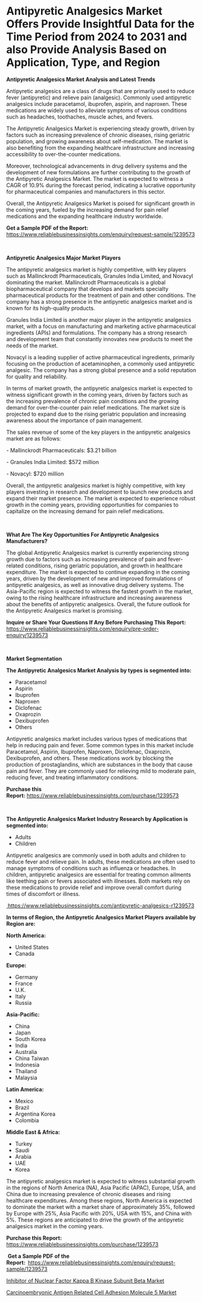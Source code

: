 <p><h1>Antipyretic Analgesics Market Offers Provide Insightful Data for the Time Period from 2024 to 2031 and also Provide Analysis Based on Application, Type, and Region</h1></p><p><strong>Antipyretic Analgesics Market Analysis and Latest Trends</strong></p>
<p><p>Antipyretic analgesics are a class of drugs that are primarily used to reduce fever (antipyretic) and relieve pain (analgesic). Commonly used antipyretic analgesics include paracetamol, ibuprofen, aspirin, and naproxen. These medications are widely used to alleviate symptoms of various conditions such as headaches, toothaches, muscle aches, and fevers.</p><p>The Antipyretic Analgesics Market is experiencing steady growth, driven by factors such as increasing prevalence of chronic diseases, rising geriatric population, and growing awareness about self-medication. The market is also benefiting from the expanding healthcare infrastructure and increasing accessibility to over-the-counter medications.</p><p>Moreover, technological advancements in drug delivery systems and the development of new formulations are further contributing to the growth of the Antipyretic Analgesics Market. The market is expected to witness a CAGR of 10.9% during the forecast period, indicating a lucrative opportunity for pharmaceutical companies and manufacturers in this sector.</p><p>Overall, the Antipyretic Analgesics Market is poised for significant growth in the coming years, fueled by the increasing demand for pain relief medications and the expanding healthcare industry worldwide.</p></p>
<p><strong>Get a Sample PDF of the Report:&nbsp;</strong> <a href="https://www.reliablebusinessinsights.com/enquiry/request-sample/1239573">https://www.reliablebusinessinsights.com/enquiry/request-sample/1239573</a></p>
<p>&nbsp;</p>
<p><strong>Antipyretic Analgesics Major Market Players</strong></p>
<p><p>The antipyretic analgesics market is highly competitive, with key players such as Mallinckrodt Pharmaceuticals, Granules India Limited, and Novacyl dominating the market. Mallinckrodt Pharmaceuticals is a global biopharmaceutical company that develops and markets specialty pharmaceutical products for the treatment of pain and other conditions. The company has a strong presence in the antipyretic analgesics market and is known for its high-quality products.</p><p>Granules India Limited is another major player in the antipyretic analgesics market, with a focus on manufacturing and marketing active pharmaceutical ingredients (APIs) and formulations. The company has a strong research and development team that constantly innovates new products to meet the needs of the market.</p><p>Novacyl is a leading supplier of active pharmaceutical ingredients, primarily focusing on the production of acetaminophen, a commonly used antipyretic analgesic. The company has a strong global presence and a solid reputation for quality and reliability.</p><p>In terms of market growth, the antipyretic analgesics market is expected to witness significant growth in the coming years, driven by factors such as the increasing prevalence of chronic pain conditions and the growing demand for over-the-counter pain relief medications. The market size is projected to expand due to the rising geriatric population and increasing awareness about the importance of pain management.</p><p>The sales revenue of some of the key players in the antipyretic analgesics market are as follows:</p><p>- Mallinckrodt Pharmaceuticals: $3.21 billion</p><p>- Granules India Limited: $572 million</p><p>- Novacyl: $720 million</p><p>Overall, the antipyretic analgesics market is highly competitive, with key players investing in research and development to launch new products and expand their market presence. The market is expected to experience robust growth in the coming years, providing opportunities for companies to capitalize on the increasing demand for pain relief medications.</p></p>
<p>&nbsp;</p>
<p><strong>What Are The Key Opportunities For Antipyretic Analgesics Manufacturers?</strong></p>
<p><p>The global Antipyretic Analgesics market is currently experiencing strong growth due to factors such as increasing prevalence of pain and fever-related conditions, rising geriatric population, and growth in healthcare expenditure. The market is expected to continue expanding in the coming years, driven by the development of new and improved formulations of antipyretic analgesics, as well as innovative drug delivery systems. The Asia-Pacific region is expected to witness the fastest growth in the market, owing to the rising healthcare infrastructure and increasing awareness about the benefits of antipyretic analgesics. Overall, the future outlook for the Antipyretic Analgesics market is promising.</p></p>
<p><strong>Inquire or Share Your Questions If Any Before Purchasing This Report:</strong> <a href="https://www.reliablebusinessinsights.com/enquiry/pre-order-enquiry/1239573">https://www.reliablebusinessinsights.com/enquiry/pre-order-enquiry/1239573</a></p>
<p>&nbsp;</p>
<p><strong>Market Segmentation</strong></p>
<p><strong>The Antipyretic Analgesics Market Analysis by types is segmented into:</strong></p>
<p><ul><li>Paracetamol</li><li>Aspirin</li><li>Ibuprofen</li><li>Naproxen</li><li>Diclofenac</li><li>Oxaprozin</li><li>Dexibuprofen</li><li>Others</li></ul></p>
<p><p>Antipyretic analgesics market includes various types of medications that help in reducing pain and fever. Some common types in this market include Paracetamol, Aspirin, Ibuprofen, Naproxen, Diclofenac, Oxaprozin, Dexibuprofen, and others. These medications work by blocking the production of prostaglandins, which are substances in the body that cause pain and fever. They are commonly used for relieving mild to moderate pain, reducing fever, and treating inflammatory conditions.</p></p>
<p><strong>Purchase this Report:&nbsp;</strong><a href="https://www.reliablebusinessinsights.com/purchase/1239573">https://www.reliablebusinessinsights.com/purchase/1239573</a></p>
<p>&nbsp;</p>
<p><strong>The Antipyretic Analgesics Market Industry Research by Application is segmented into:</strong></p>
<p><ul><li>Adults</li><li>Children</li></ul></p>
<p><p>Antipyretic analgesics are commonly used in both adults and children to reduce fever and relieve pain. In adults, these medications are often used to manage symptoms of conditions such as influenza or headaches. In children, antipyretic analgesics are essential for treating common ailments like teething pain or fevers associated with illnesses. Both markets rely on these medications to provide relief and improve overall comfort during times of discomfort or illness.</p></p>
<p><a href="https://www.reliablebusinessinsights.com/antipyretic-analgesics-r1239573">&nbsp;https://www.reliablebusinessinsights.com/antipyretic-analgesics-r1239573</a></p>
<p><strong>In terms of Region, the Antipyretic Analgesics Market Players available by Region are:</strong></p>
<p>
    <p> <strong> North America: </strong>
        <ul>
            <li>United States</li>
            <li>Canada</li>
        </ul>
        </p> 
    <p> <strong> Europe: </strong>
        <ul>
            <li>Germany</li>
            <li>France</li>
            <li>U.K.</li>
            <li>Italy</li>
            <li>Russia</li>
        </ul>
        </p> 
    <p> <strong> Asia-Pacific: </strong>
        <ul>
            <li>China</li>
            <li>Japan</li>
            <li>South Korea</li>
            <li>India</li>
            <li>Australia</li>
            <li>China Taiwan</li>
            <li>Indonesia</li>
            <li>Thailand</li>
            <li>Malaysia</li>
        </ul>
        </p> 
    <p> <strong> Latin America: </strong>
        <ul>
            <li>Mexico</li>
            <li>Brazil</li>
            <li>Argentina Korea</li>
            <li>Colombia</li>
        </ul>
        </p> 
    <p> <strong> Middle East & Africa: </strong>
        <ul>
            <li>Turkey</li>
            <li>Saudi</li>
            <li>Arabia</li>
            <li>UAE</li>
            <li>Korea</li>
        </ul>
    </p>
    </p>
<p><p>The antipyretic analgesics market is expected to witness substantial growth in the regions of North America (NA), Asia Pacific (APAC), Europe, USA, and China due to increasing prevalence of chronic diseases and rising healthcare expenditures. Among these regions, North America is expected to dominate the market with a market share of approximately 35%, followed by Europe with 25%, Asia Pacific with 20%, USA with 15%, and China with 5%. These regions are anticipated to drive the growth of the antipyretic analgesics market in the coming years.</p></p>
<p><strong>Purchase this Report: </strong><a href="https://www.reliablebusinessinsights.com/purchase/1239573">https://www.reliablebusinessinsights.com/purchase/1239573</a></p>
<p>&nbsp;<strong>Get a Sample PDF of the Report:&nbsp;&nbsp;</strong><a href="https://www.reliablebusinessinsights.com/enquiry/request-sample/1239573">https://www.reliablebusinessinsights.com/enquiry/request-sample/1239573</a></p>
<p><strong></strong></p>
<p><p><a href="https://github.com/dylanObrien626/Market-Research-Report-List-1/blob/main/inhibitor-of-nuclear-factor-kappa-b-kinase-subunit-beta-market.md">Inhibitor of Nuclear Factor Kappa B Kinase Subunit Beta Market</a></p><p><a href="https://github.com/qndifksd5/Market-Research-Report-List-1/blob/main/carcinoembryonic-antigen-related-cell-adhesion-molecule-5-market.md">Carcinoembryonic Antigen Related Cell Adhesion Molecule 5 Market</a></p></p>